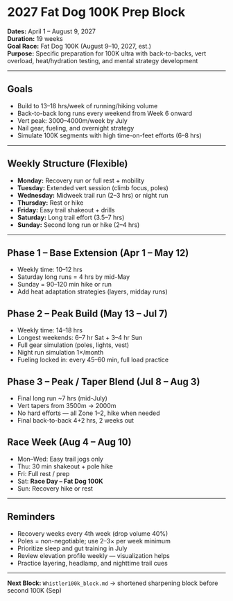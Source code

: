 # 2027 Fat Dog 100K Prep Block

**Dates:** April 1 – August 9, 2027  
**Duration:** 19 weeks  
**Goal Race:** Fat Dog 100K (August 9–10, 2027, est.)  
**Purpose:** Specific preparation for 100K ultra with back-to-backs, vert overload, heat/hydration testing, and mental strategy development

---

## Goals
- Build to 13–18 hrs/week of running/hiking volume
- Back-to-back long runs every weekend from Week 6 onward
- Vert peak: 3000–4000m/week by July
- Nail gear, fueling, and overnight strategy
- Simulate 100K segments with high time-on-feet efforts (6–8 hrs)

---

## Weekly Structure (Flexible)
- **Monday:** Recovery run or full rest + mobility
- **Tuesday:** Extended vert session (climb focus, poles)
- **Wednesday:** Midweek trail run (2–3 hrs) or night run
- **Thursday:** Rest or hike
- **Friday:** Easy trail shakeout + drills
- **Saturday:** Long trail effort (3.5–7 hrs)
- **Sunday:** Second long run or hike (2–4 hrs)

---

## Phase 1 – Base Extension (Apr 1 – May 12)
- Weekly time: 10–12 hrs
- Saturday long runs = 4 hrs by mid-May
- Sunday = 90–120 min hike or run
- Add heat adaptation strategies (layers, midday runs)

## Phase 2 – Peak Build (May 13 – Jul 7)
- Weekly time: 14–18 hrs
- Longest weekends: 6–7 hr Sat + 3–4 hr Sun
- Full gear simulation (poles, lights, vest)
- Night run simulation 1×/month
- Fueling locked in: every 45–60 min, full load practice

## Phase 3 – Peak / Taper Blend (Jul 8 – Aug 3)
- Final long run ~7 hrs (mid-July)
- Vert tapers from 3500m → 2000m
- No hard efforts — all Zone 1–2, hike when needed
- Final back-to-back 4+2 hrs, 2 weeks out

## Race Week (Aug 4 – Aug 10)
- Mon–Wed: Easy trail jogs only
- Thu: 30 min shakeout + pole hike
- Fri: Full rest / prep
- Sat: **Race Day – Fat Dog 100K**
- Sun: Recovery hike or rest

---

## Reminders
- Recovery weeks every 4th week (drop volume 40%)
- Poles = non-negotiable; use 2–3× per week minimum
- Prioritize sleep and gut training in July
- Review elevation profile weekly — visualization helps
- Practice layering, headlamp, and nighttime trail cues

---

**Next Block:** `Whistler100k_block.md` → shortened sharpening block before second 100K (Sep)
